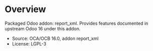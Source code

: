 # Overview

Packaged Odoo addon: report_xml. Provides features documented in upstream Odoo 16 under this addon.

- Source: OCA/OCB 16.0, addon report_xml
- License: LGPL-3
